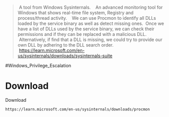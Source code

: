 >  A tool from Windows Sysinternals.
>  
>  An advanced monitoring tool for Windows that shows real-time file system, Registry and process/thread activity.
>  
>  We can use Procmon to identify all DLLs loaded by the service binary as well as detect missing ones. 
>  Once we have a list of DLLs used by the service binary, we can check their permissions and if they can be replaced with a malicious DLL. 
>  Alternatively, if find that a DLL is missing, we could try to provide our own DLL by adhering to the DLL search order.
>  
>  https://learn.microsoft.com/en-us/sysinternals/downloads/sysinternals-suite


#Windows_Privilege_Escalation 

# Download

Download
```
https://learn.microsoft.com/en-us/sysinternals/downloads/procmon
```